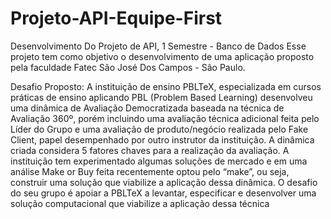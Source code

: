 # Projeto-API-Equipe-First
Desenvolvimento Do Projeto de API, 1 Semestre - Banco de Dados
Esse projeto tem como objetivo o desenvolvimento de uma aplicação proposto pela faculdade Fatec São José Dos Campos - São Paulo. 

Desafio Proposto:
A instituição de ensino PBLTeX, especializada em cursos práticas de ensino aplicando
PBL (Problem Based Learning) desenvolveu uma dinâmica de Avaliação
Democratizada baseada na técnica de Avaliação 360º, porém incluindo uma avaliação
técnica adicional feita pelo Líder do Grupo e uma avaliação de produto/negócio
realizada pelo Fake Client, papel desempenhado por outro instrutor da instituição.
A dinâmica criada considera 5 fatores chaves para a realização da avaliação.
A instituição tem experimentado algumas soluções de mercado e em uma análise Make
or Buy feita recentemente optou pelo “make”, ou seja, construir uma solução que
viabilize a aplicação dessa dinâmica.
O desafio do seu grupo é apoiar a PBLTeX a levantar, especificar e desenvolver uma
solução computacional que viabilize a aplicação dessa técnica
